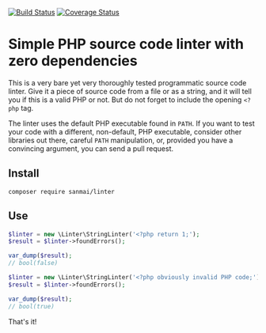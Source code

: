 
[![Build Status](https://travis-ci.com/sanmai/linter.svg?branch=master)](https://travis-ci.com/sanmai/linter)
[![Coverage Status](https://coveralls.io/repos/github/sanmai/linter/badge.svg?branch=master)](https://coveralls.io/github/sanmai/linter?branch=master)

# Simple PHP source code linter with zero dependencies

This is a very bare yet very thoroughly tested programmatic source code linter. Give it a piece of source code from a file or as a string, and it will tell you if this is a valid PHP or not. But do not forget to include the opening `<?php` tag.

The linter uses the default PHP executable found in `PATH`. If you want to test your code with a different, non-default, PHP executable, consider other libraries out there, careful `PATH` manipulation, or, provided you have a convincing argument, you can send a pull request.

## Install

	composer require sanmai/linter

## Use

```php
$linter = new \Linter\StringLinter('<?php return 1;');
$result = $linter->foundErrors();

var_dump($result);
// bool(false)
```

```php
$linter = new \Linter\StringLinter('<?php obviously invalid PHP code;');
$result = $linter->foundErrors();

var_dump($result);
// bool(true)
```

That's it!
